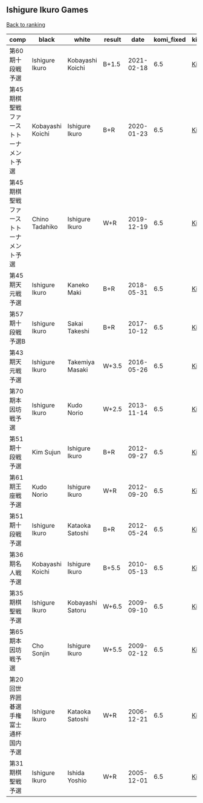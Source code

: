 ## Ishigure Ikuro Games

[Back to ranking](index.md)




| **comp** | **black** | **white** | **result** | **date** | **komi_fixed** | **kifu** | 
| --- | --- | --- | --- | --- | --- | --- |
| 第60期十段戦予選 | Ishigure Ikuro | Kobayashi Koichi | B+1.5 | 2021-02-18 | 6.5 | [Kifu](https://kifudepot.net/kifucontents.php?id=1rvAiReAto2aToY5JBoT3A%3D%3D) | 
| 第45期棋聖戦ファーストトーナメント予選 | Kobayashi Koichi | Ishigure Ikuro | B+R | 2020-01-23 | 6.5 | [Kifu](https://kifudepot.net/kifucontents.php?id=upethaLq7%2BkUrDWVEF0YQQ%3D%3D) | 
| 第45期棋聖戦ファーストトーナメント予選 | Chino Tadahiko | Ishigure Ikuro | W+R | 2019-12-19 | 6.5 | [Kifu](https://kifudepot.net/kifucontents.php?id=vYJAnSi8hAGZ%2BcxSp%2Fc5TQ%3D%3D) | 
| 第45期天元戦予選 | Ishigure Ikuro | Kaneko Maki | B+R | 2018-05-31 | 6.5 | [Kifu](https://kifudepot.net/kifucontents.php?id=4imVRplbbZmbn1nrMWbOaA%3D%3D) | 
| 第57期十段戦予選B | Ishigure Ikuro | Sakai Takeshi | B+R | 2017-10-12 | 6.5 | [Kifu](https://kifudepot.net/kifucontents.php?id=M5H10oXizV8gMIvmANKcUg%3D%3D) | 
| 第43期天元戦予選 | Ishigure Ikuro | Takemiya Masaki | W+3.5 | 2016-05-26 | 6.5 | [Kifu](https://kifudepot.net/kifucontents.php?id=M7%2FN5fMUH2YvcQTbEzy%2FDg%3D%3D) | 
| 第70期本因坊戦予選 | Ishigure Ikuro | Kudo Norio | W+2.5 | 2013-11-14 | 6.5 | [Kifu](https://kifudepot.net/kifucontents.php?id=qX%2B1rNqj8MKrKaN6Ys%2B%2BHA%3D%3D) | 
| 第51期十段戦予選 | Kim Sujun | Ishigure Ikuro | B+R | 2012-09-27 | 6.5 | [Kifu](https://kifudepot.net/kifucontents.php?id=t8T6rUSybkl%2BD0ata9WiYQ%3D%3D) | 
| 第61期王座戦予選 | Kudo Norio | Ishigure Ikuro | W+R | 2012-09-20 | 6.5 | [Kifu](https://kifudepot.net/kifucontents.php?id=ReW3arVBQtU3u9iUjpUDWg%3D%3D) | 
| 第51期十段戦予選 | Ishigure Ikuro | Kataoka Satoshi | B+R | 2012-05-24 | 6.5 | [Kifu](https://kifudepot.net/kifucontents.php?id=a6ogil8rEQ6xhWi1yl9vSA%3D%3D) | 
| 第36期名人戦予選 | Kobayashi Koichi | Ishigure Ikuro | B+5.5 | 2010-05-13 | 6.5 | [Kifu](https://kifudepot.net/kifucontents.php?id=ztv%2BQofUOMymQB8YFIwQZQ%3D%3D) | 
| 第35期棋聖戦予選 | Ishigure Ikuro | Kobayashi Satoru | W+6.5 | 2009-09-10 | 6.5 | [Kifu](https://kifudepot.net/kifucontents.php?id=XntAco2B5W3nqu%2FoIrHydg%3D%3D) | 
| 第65期本因坊戦予選 | Cho Sonjin | Ishigure Ikuro | W+5.5 | 2009-02-12 | 6.5 | [Kifu](https://kifudepot.net/kifucontents.php?id=pvKVzaI4r%2FK%2FgCN3DnBYuA%3D%3D) | 
| 第20回世界囲碁選手権富士通杯国内予選 | Ishigure Ikuro | Kataoka Satoshi | W+R | 2006-12-21 | 6.5 | [Kifu](https://kifudepot.net/kifucontents.php?id=HMgGp2ijZa6YeVHUeHNp8g%3D%3D) | 
| 第31期棋聖戦予選 | Ishigure Ikuro | Ishida Yoshio | W+R | 2005-12-01 | 6.5 | [Kifu](https://kifudepot.net/kifucontents.php?id=X6Rie4bdkWx0Km2VMp40mQ%3D%3D) |




